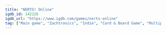 ```yaml
---
title: "NERTS! Online"
igdb_id: 142226
igdb_url: "https://www.igdb.com/games/nerts-online"
tag: ["Main game", "Zachtronics", "Indie", "Card & Board Game", "Multiplayer", "Bird view / Isometric", "Action", "Party"]
---
```

